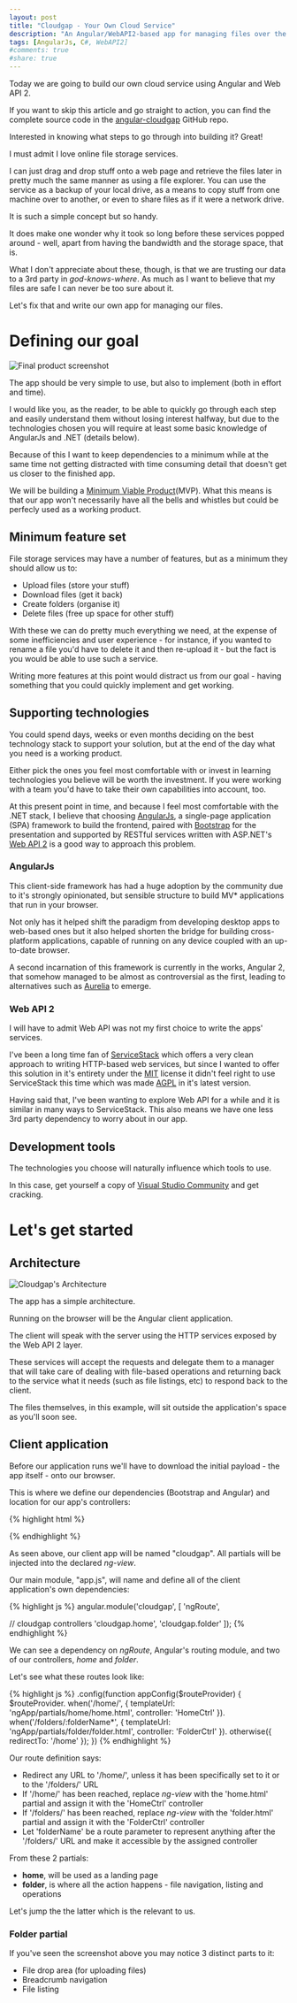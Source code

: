```yaml
---
layout: post
title: "Cloudgap - Your Own Cloud Service"
description: "An Angular/WebAPI2-based app for managing files over the web"
tags: [AngularJs, C#, WebAPI2]
#comments: true
#share: true
---
```


Today we are going to build our own cloud service using Angular and Web API 2.

If you want to skip this article and go straight to action, you can find the complete source
code in the [angular-cloudgap](https://github.com/rmourato/angular-cloudgap) GitHub repo.

Interested in knowing what steps to go through into building it? Great!

I must admit I love online file storage services. 

I can just drag and drop stuff onto a web page
and retrieve the files later in pretty much the same manner as using a file explorer.
You can use the service as a backup of your local drive, as a means to copy stuff
from one machine over to another, or even to share files as if it were a network drive.

It is such a simple concept but so handy. 

It does make one wonder why it took so long before these services popped around - well, apart from having the bandwidth and
the storage space, that is.

What I don't appreciate about these, though, is that we are trusting our data
to a 3rd party in *god-knows-where*. As much as I want to believe that my files are safe I can never be too sure about it.

Let's fix that and write our own app for managing our files.

# Defining our goal

![Final product screenshot](/img/2015-05-04-angular-webapi2-cloudgap/cloudgap_downloads.png)

The app should be very simple to use, but also to implement (both in effort and time).

I would like you, as the reader, to be able to quickly go through each step and easily understand
them without losing interest halfway, but due to the technologies chosen you will require at least 
some basic knowledge of AngularJs and .NET (details below).

Because of this I want to keep dependencies to a minimum while at the same time not getting
distracted with time consuming detail that doesn't get us closer to the finished app.

We will be building a [Minimum Viable Product](http://en.wikipedia.org/wiki/Minimum_viable_product)(MVP).
What this means is that our app won't necessarily have all the bells and whistles but 
could be perfecly used as a working product.

## Minimum feature set

File storage services may have a number of features, but as a minimum they should allow us to:

* Upload files (store your stuff)
* Download files (get it back)
* Create folders (organise it)
* Delete files (free up space for other stuff)

With these we can do pretty much everything we need, at the expense of some inefficiencies 
and user experience - for instance, if you wanted to rename a file you'd have to delete it and then re-upload it -
but the fact is you would be able to use such a service.

Writing more features at this point would distract us from our goal - having something that you could quickly implement
and get working.

## Supporting technologies

You could spend days, weeks or even months deciding on the best technology stack to support your solution, but
at the end of the day what you need is a working product.

Either pick the ones you feel most comfortable with or invest in learning technologies you believe
will be worth the investment. If you were working with a team you'd have to take their own capabilities
into account, too.

At this present point in time, and because I feel most comfortable with the .NET stack, 
I believe that choosing [AngularJs](https://angularjs.org/),
a single-page application (SPA) framework to build the frontend, paired with [Bootstrap](http://getbootstrap.com/)
for the presentation and supported by RESTful services written with ASP.NET's [Web API 2](https://msdn.microsoft.com/en-us/library/dn448365%28v=vs.118%29.aspx)
is a good way to approach this problem.

### AngularJs

This client-side framework has had a huge adoption by the community due to it's strongly opinionated, 
but sensible structure to build MV* applications that run in your browser.

Not only has it helped shift the paradigm from developing desktop apps to web-based ones but it also
helped shorten the bridge for building cross-platform applications, capable of running on any device
coupled with an up-to-date browser.

A second incarnation of this framework is currently in the works, Angular 2, that somehow managed to
be almost as controversial as the first, leading to alternatives such as [Aurelia](http://aurelia.io/) to emerge.

### Web API 2

I will have to admit Web API was not my first choice to write the apps' services.

I've been a long time fan of [ServiceStack](https://servicestack.net/) which offers a very clean approach
to writing HTTP-based web services, but since I wanted to offer this solution in it's entirety under the [MIT](http://opensource.org/licenses/MIT) license
it didn't feel right to use ServiceStack this time which was made [AGPL](https://www.gnu.org/licenses/agpl-3.0.html) in it's latest version.

Having said that, I've been wanting to explore Web API for a while and it is similar in many ways to ServiceStack.
This also means we have one less 3rd party dependency to worry about in our app.

## Development tools

The technologies you choose will naturally influence which tools to use.

In this case, get yourself a copy of [Visual Studio Community](https://www.visualstudio.com/products/visual-studio-community-vs) and get cracking.

# Let's get started

## Architecture

![Cloudgap's Architecture](/img/2015-05-04-angular-webapi2-cloudgap/CloudgapArchitecture.png)

The app has a simple architecture.

Running on the browser will be the Angular client application. 

The client will speak with the server using the HTTP services exposed by the Web API 2 layer.

These services will accept the requests and delegate them to a manager that will take care of
dealing with file-based operations and returning back to the service what it needs (such as file listings, etc) to respond back to the client.

The files themselves, in this example, will sit outside the application's space as you'll soon see.

## Client application

Before our application runs we'll have to download the initial payload - the app itself - onto our browser.

This is where we define our dependencies (Bootstrap and Angular) and location for our app's controllers:

{% highlight html %}
<html lang="en">
<head>
    <link rel="stylesheet" href="Vendor/CSS/bootstrap-3.3.4-dist/css/bootstrap.css">
    <script src="Vendor/Scripts/angular-1.3.15/angular.js"></script>
    <script src="Vendor/Scripts/angular-1.3.15/angular-route.js"></script>
    <!-- App -->
    <script src="ngApp/app.js"></script>
    <script src="ngApp/partials/home/home.js"></script>
    <script src="ngApp/partials/folder/folder.js"></script>
</head>
<body ng-app="cloudgap">
    <div ng-view></div>
</body>
</html>
{% endhighlight %}

As seen above, our client app will be named "cloudgap". All partials will be injected into the declared *ng-view*.

Our main module, "app.js", will name and define all of the client application's own dependencies:

{% highlight js %}
angular.module('cloudgap', [
  'ngRoute',

  // cloudgap controllers
  'cloudgap.home',
  'cloudgap.folder'
]);
{% endhighlight %}

We can see a dependency on *ngRoute*, Angular's routing module, and two of our controllers,
*home* and *folder*.

Let's see what these routes look like:

{% highlight js %}
.config(function appConfig($routeProvider)
{
    $routeProvider.
    when('/home/', {
        templateUrl: 'ngApp/partials/home/home.html',
        controller: 'HomeCtrl'
    }).
    when('/folders/:folderName*', {
        templateUrl: 'ngApp/partials/folder/folder.html',
        controller: 'FolderCtrl'
    }).
    otherwise({
        redirectTo: '/home'
    });
})
{% endhighlight %}

Our route definition says:

* Redirect any URL to '/home/', unless it has been specifically set to it or to the '/folders/' URL
* If '/home/' has been reached, replace *ng-view* with the 'home.html' partial and assign it with the 'HomeCtrl' controller
* If '/folders/' has been reached, replace *ng-view* with the 'folder.html' partial and assign it with the 'FolderCtrl' controller
* Let 'folderName' be a route parameter to represent anything after the '/folders/' URL and make it accessible by the assigned controller

From these 2 partials:

* **home**, will be used as a landing page
* **folder**, is where all the action happens - file navigation, listing and operations

Let's jump the the latter which is the relevant to us.

### Folder partial

If you've seen the screenshot above you may notice 3 distinct parts to it:

* File drop area (for uploading files)
* Breadcrumb navigation
* File listing

